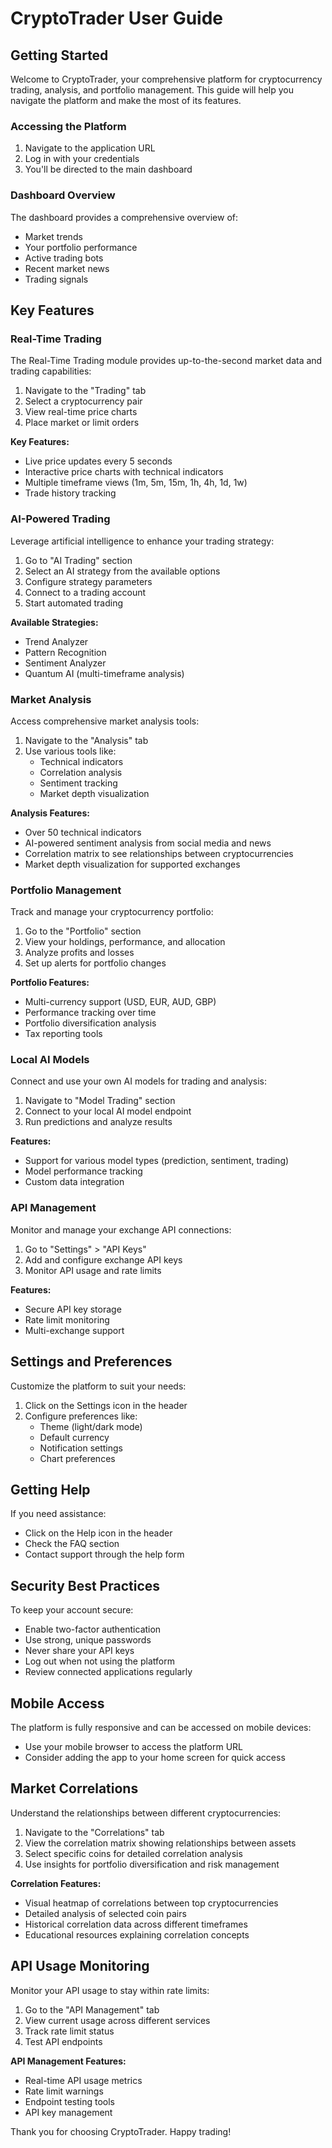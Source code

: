 
# CryptoTrader User Guide

## Getting Started

Welcome to CryptoTrader, your comprehensive platform for cryptocurrency trading, analysis, and portfolio management. This guide will help you navigate the platform and make the most of its features.

### Accessing the Platform

1. Navigate to the application URL
2. Log in with your credentials
3. You'll be directed to the main dashboard

### Dashboard Overview

The dashboard provides a comprehensive overview of:
- Market trends
- Your portfolio performance
- Active trading bots
- Recent market news
- Trading signals

## Key Features

### Real-Time Trading

The Real-Time Trading module provides up-to-the-second market data and trading capabilities:

1. Navigate to the "Trading" tab
2. Select a cryptocurrency pair
3. View real-time price charts
4. Place market or limit orders

**Key Features:**
- Live price updates every 5 seconds
- Interactive price charts with technical indicators
- Multiple timeframe views (1m, 5m, 15m, 1h, 4h, 1d, 1w)
- Trade history tracking

### AI-Powered Trading

Leverage artificial intelligence to enhance your trading strategy:

1. Go to "AI Trading" section
2. Select an AI strategy from the available options
3. Configure strategy parameters
4. Connect to a trading account
5. Start automated trading

**Available Strategies:**
- Trend Analyzer
- Pattern Recognition
- Sentiment Analyzer
- Quantum AI (multi-timeframe analysis)

### Market Analysis

Access comprehensive market analysis tools:

1. Navigate to the "Analysis" tab
2. Use various tools like:
   - Technical indicators
   - Correlation analysis
   - Sentiment tracking
   - Market depth visualization

**Analysis Features:**
- Over 50 technical indicators
- AI-powered sentiment analysis from social media and news
- Correlation matrix to see relationships between cryptocurrencies
- Market depth visualization for supported exchanges

### Portfolio Management

Track and manage your cryptocurrency portfolio:

1. Go to the "Portfolio" section
2. View your holdings, performance, and allocation
3. Analyze profits and losses
4. Set up alerts for portfolio changes

**Portfolio Features:**
- Multi-currency support (USD, EUR, AUD, GBP)
- Performance tracking over time
- Portfolio diversification analysis
- Tax reporting tools

### Local AI Models

Connect and use your own AI models for trading and analysis:

1. Navigate to "Model Trading" section
2. Connect to your local AI model endpoint
3. Run predictions and analyze results

**Features:**
- Support for various model types (prediction, sentiment, trading)
- Model performance tracking
- Custom data integration

### API Management

Monitor and manage your exchange API connections:

1. Go to "Settings" > "API Keys"
2. Add and configure exchange API keys
3. Monitor API usage and rate limits

**Features:**
- Secure API key storage
- Rate limit monitoring
- Multi-exchange support

## Settings and Preferences

Customize the platform to suit your needs:

1. Click on the Settings icon in the header
2. Configure preferences like:
   - Theme (light/dark mode)
   - Default currency
   - Notification settings
   - Chart preferences

## Getting Help

If you need assistance:
- Click on the Help icon in the header
- Check the FAQ section
- Contact support through the help form

## Security Best Practices

To keep your account secure:
- Enable two-factor authentication
- Use strong, unique passwords
- Never share your API keys
- Log out when not using the platform
- Review connected applications regularly

## Mobile Access

The platform is fully responsive and can be accessed on mobile devices:
- Use your mobile browser to access the platform URL
- Consider adding the app to your home screen for quick access

## Market Correlations

Understand the relationships between different cryptocurrencies:

1. Navigate to the "Correlations" tab
2. View the correlation matrix showing relationships between assets
3. Select specific coins for detailed correlation analysis
4. Use insights for portfolio diversification and risk management

**Correlation Features:**
- Visual heatmap of correlations between top cryptocurrencies
- Detailed analysis of selected coin pairs
- Historical correlation data across different timeframes
- Educational resources explaining correlation concepts

## API Usage Monitoring

Monitor your API usage to stay within rate limits:

1. Go to the "API Management" tab
2. View current usage across different services
3. Track rate limit status
4. Test API endpoints

**API Management Features:**
- Real-time API usage metrics
- Rate limit warnings
- Endpoint testing tools
- API key management

Thank you for choosing CryptoTrader. Happy trading!

